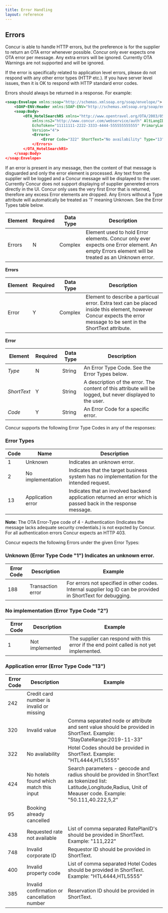 ```yaml
---
title: Error Handling
layout: reference
---
```


## Errors

Concur is able to handle HTTP errors, but the preference is for the supplier to return an OTA error whenever possible.  Concur only ever expects one OTA error per message.  Any extra errors will be ignored. 
Currently OTA Warnings are not supported and will be ignored. 

If the error is specifically related to application level errors, please do not respond with any other error types (HTTP etc.). If you have server level issues, then it is OK to respond with HTTP standard error codes.

Errors should always be returned in a response. For example:

```xml
<soap:Envelope xmlns:soap="http://schemas.xmlsoap.org/soap/envelope/">
	<SOAP-ENV:Header xmlns:SOAP-ENV="http://schemas.xmlsoap.org/soap/envelope/" />
	<soap:Body>
		<OTA_HotelSearchRS xmlns="http://www.opentravel.org/OTA/2003/05"
			xmlns:ns2="http://www.concur.com/webservice/auth" AltLangID="en"
			EchoToken="11111111-2222-3333-4444-555555555555" PrimaryLangID="en"
			Version="4">
			<Errors>
				<Error Code="322" ShortText="No availability" Type="13"</Error>
			</Errors>
		</OTA_HotelSearchRS>
	</soap:Body>
</soap:Envelope>
```

If an error is present in any message, then the content of that message is disguarded and only the error element is processed. Any text from the supplier will be logged and a Concur message will be displayed to the user.  Currently Concur does not support displaying of supplier genereted errors directly in the UI.  Concur only uses the very first Error that is returned, therefore any excess Error elements are dropped.  Any Errors without a Type attribute will automatically be treated as '1' meaning Unknown.  See the Error Types table below. 

|  Element |	Required | Data Type 	|  Description |
|----------|-----------|---------------------------|-|
| Errors | N | Complex |  Element used to hold Error elements.  Concur only ever expects one Error element. An empty Errors element will be treated as an Unknown error. |

**Errors**

|  Element |	Required | Data Type 	|  Description |
|----------|-----------|---------------------------|-|
| Error | Y | Complex | Element to describe a particual error. Extra text can be placed inside this element, however Concur expects the error message to be sent in the ShortText attribute. |


**Error**

|  Element |	Required | Data Type 	|  Description |
|----------|-----------|---------------------------|-|
| *Type* | N | String | An Error Type Code. See the Error Types below. |
| *ShortText* | Y | String | A description of the error.  The content of this attribute will be logged, but never displayed to the user. |
| *Code* | Y | String | An Error Code for a specific error. |


Concur supports the following Error Type Codes in any of the responses:

### Error Types

| Code | Name | Description |
|----------|----------------|-----------------------|
| 1	| Unknown	|	Indicates an unknown error. |
| 2	| No implementation	| Indicates that the target business system has no implementation for the intended request. | 
| 13 | Application error | Indicates that an involved backend application returned an error which is passed back in the response message. |

**Note:** The OTA Error-Type code of 4 - Authentication (Indicates the message lacks adequate security credentials.) is not expcted by Concur.  For all authentication errors Concur expects an HTTP 403.

Concur expects the following Errors under the given Error Types:

### Unknown	(Error Type Code "1")								Indicates an unknown error.
| Error Code | Description | Example |
|----------|----------------|-----------------------|
| 188 |	Transaction error | For errors not specified in other codes. Internal supplier log ID can be provided in ShortText for debugging.|

### No implementation (Error Type Code "2")
| Error Code | Description | Example |
|----------|----------------|-----------------------|
| 1 |	Not implemented | The supplier can respond with this error if the end point called is not yet implemented. |

### Application error (Error Type Code "13")
| Error Code | Description | Example |
|----------|----------------|-----------------------|
| 242 | Credit card number is invalid or missing | |
| 320 | Invalid value | Comma separated node or attribute and sent value should be provided in ShortText. Example: "StayDateRange:2019-11-33" |
| 322 | No availability | Hotel Codes should be provided in ShortText. Example: "HTL4444,HTL5555"|  
| 424 |	No hotels found which match this input | Search parameters - geocode and radius should be provided in ShortText as tokenized list: Latitude,Longitude,Radius, Unit of Meauser code. Example: "50.111,40.222,5,2" |
| 95 | Booking already cancelled | 
| 438 |	Requested rate not available | List of comma separated RatePlanID's should be provided in ShortText. Example: "111,222"  |
| 748 | Invalid corporate ID | Requestor ID should be provided in ShortText. |
| 400 | Invalid property code | List of comma separated Hotel Codes should be provided in ShortText. Example: "HTL4444,HTL5555" |
| 385 |	Invalid confirmation or cancellation number | Reservation ID should be provided in ShortText. |






